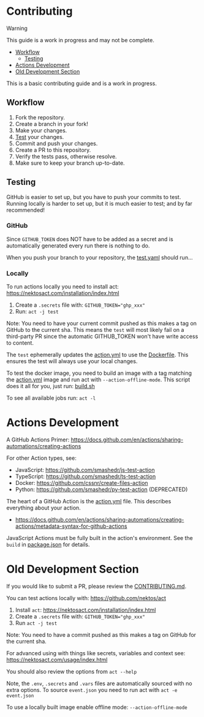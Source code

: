 # Contributing

> [!WARNING]  
> This guide is a work in progress and may not be complete.

- [Workflow](#Workflow)
  - [Testing](#Testing)
- [Actions Development](#Actions-Development)
- [Old Development Section](#old-development-section)

This is a basic contributing guide and is a work in progress.

## Workflow

1. Fork the repository.
2. Create a branch in your fork!
3. Make your changes.
4. [Test](#Testing) your changes.
5. Commit and push your changes.
6. Create a PR to this repository.
7. Verify the tests pass, otherwise resolve.
8. Make sure to keep your branch up-to-date.

## Testing

GitHub is easier to set up, but you have to push your commits to test.  
Running locally is harder to set up, but it is much easier to test; and by far recommended!

### GitHub

Since `GITHUB_TOKEN` does NOT have to be added as a secret and is automatically generated every run there is nothing to do.

When you push your branch to your repository, the [test.yaml](.github/workflows/test.yaml) should run...

### Locally

To run actions locally you need to install act: https://nektosact.com/installation/index.html

1. Create a `.secrets` file with: `GITHUB_TOKEN="ghp_xxx"`
2. Run: `act -j test`

Note: You need to have your current commit pushed as this makes a tag on GitHub to the current sha.
This means the `test` will most likely fail on a third-party PR since the automatic GITHUB_TOKEN won't have write access to content.

The `test` ephemerally updates the [action.yml](action.yml) to use the [Dockerfile](Dockerfile).
This ensures the test will always use your local changes.

To test the docker image, you need to build an image with a tag matching the [action.yml](action.yml)
image and run act with `--action-offline-mode`. This script does it all for you, just run: [build.sh](build.sh)

To see all available jobs run: `act -l`

# Actions Development

A GitHub Actions Primer: https://docs.github.com/en/actions/sharing-automations/creating-actions

For other Action types, see:

- JavaScript: https://github.com/smashedr/js-test-action
- TypeScript: https://github.com/smashedr/ts-test-action
- Docker: https://github.com/cssnr/create-files-action
- Python: https://github.com/smashedr/py-test-action (DEPRECATED)

The heart of a GitHub Action is the [action.yml](action.yml) file. This describes everything about your action.

- https://docs.github.com/en/actions/sharing-automations/creating-actions/metadata-syntax-for-github-actions

JavaScript Actions must be fully built in the action's environment. See the `build` in [package.json](package.json) for details.

# Old Development Section

<!-- TODO: Update this section -->

If you would like to submit a PR, please review the [CONTRIBUTING.md](CONTRIBUTING.md).

You can test actions locally with: https://github.com/nektos/act

1. Install `act`: https://nektosact.com/installation/index.html
2. Create a `.secrets` file with: `GITHUB_TOKEN="ghp_xxx"`
3. Run `act -j test`

Note: You need to have a commit pushed as this makes a tag on GitHub for the current sha.

For advanced using with things like secrets, variables and context see: https://nektosact.com/usage/index.html

You should also review the options from `act --help`

Note, the `.env`, `.secrets` and `.vars` files are automatically sourced with no extra options.
To source `event.json` you need to run act with `act -e event.json`

To use a locally built image enable offline mode: `--action-offline-mode`
